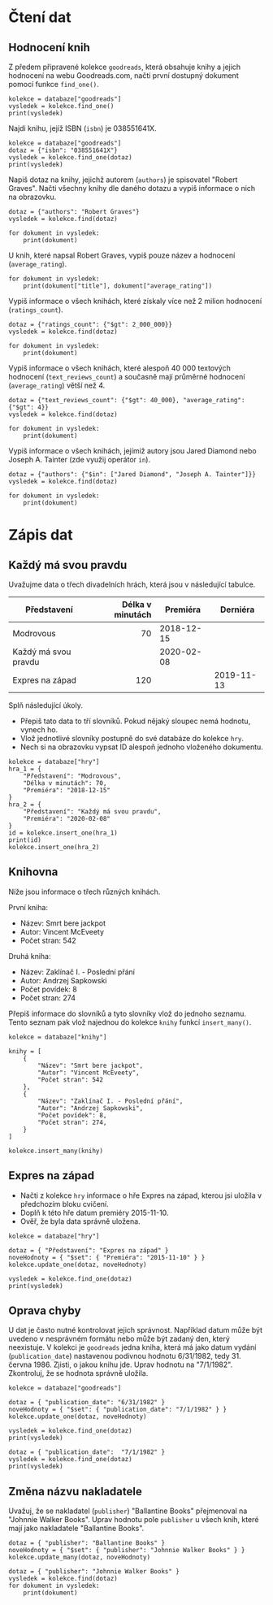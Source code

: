 # Čtení dat

## Hodnocení knih

Z předem připravené kolekce `goodreads`, která obsahuje knihy a jejich hodnocení na webu Goodreads.com, načti první dostupný dokument pomocí funkce `find_one()`.

```
kolekce = databaze["goodreads"]
vysledek = kolekce.find_one()
print(vysledek)
```

Najdi knihu, jejíž ISBN (`isbn`) je 038551641X.

```
kolekce = databaze["goodreads"]
dotaz = {"isbn": "038551641X"}
vysledek = kolekce.find_one(dotaz)
print(vysledek)
```

Napiš dotaz na knihy, jejichž autorem (`authors`) je spisovatel "Robert Graves". Načti všechny knihy dle daného dotazu a vypiš informace o nich na obrazovku.

```
dotaz = {"authors": "Robert Graves"}
vysledek = kolekce.find(dotaz)

for dokument in vysledek:
    print(dokument)
```

U knih, které napsal Robert Graves, vypiš pouze název a hodnocení (`average_rating`).

```
for dokument in vysledek:
    print(dokument["title"], dokument["average_rating"])
```

Vypiš informace o všech knihách, které získaly více než 2 milion hodnocení (`ratings_count`).

```
dotaz = {"ratings_count": {"$gt": 2_000_000}}
vysledek = kolekce.find(dotaz)

for dokument in vysledek:
    print(dokument)
```

Vypiš informace o všech knihách, které alespoň 40 000 textových hodnocení (`text_reviews_count`) a současně mají průměrné hodnocení (`average_rating`) větší než 4.

```
dotaz = {"text_reviews_count": {"$gt": 40_000}, "average_rating": {"$gt": 4}}
vysledek = kolekce.find(dotaz)

for dokument in vysledek:
    print(dokument)
```

Vypiš informace o všech knihách, jejímiž autory jsou Jared Diamond nebo Joseph A. Tainter (zde využij operátor `in`).

```
dotaz = {"authors": {"$in": ["Jared Diamond", "Joseph A. Tainter"]}}
vysledek = kolekce.find(dotaz)

for dokument in vysledek:
    print(dokument)
```

# Zápis dat

## Každý má svou pravdu

Uvažujme data o třech divadelních hrách, která jsou v následující tabulce.

| Představení          | Délka v minutách | Premiéra   | Derniéra   |
| -------------------- | ---------------: | ---------- | ---------- |
| Modrovous            |               70 | 2018-12-15 |            |
| Každý má svou pravdu |                  | 2020-02-08 |            |
| Expres na západ      |              120 |            | 2019-11-13 |

Splň následující úkoly.

- Přepiš tato data to tří slovníků. Pokud nějaký sloupec nemá hodnotu, vynech ho.
- Vlož jednotlivé slovníky postupně do své databáze do kolekce `hry`.
- Nech si na obrazovku vypsat ID alespoň jednoho vloženého dokumentu.

```
kolekce = databaze["hry"]
hra_1 = {
    "Představení": "Modrovous",
    "Délka v minutách": 70,
    "Premiéra": "2018-12-15"
}
hra_2 = {
    "Představení": "Každý má svou pravdu",
    "Premiéra": "2020-02-08"
}
id = kolekce.insert_one(hra_1)
print(id)
kolekce.insert_one(hra_2)
```

## Knihovna

Níže jsou informace o třech různých knihách.

První kniha:

- Název: Smrt bere jackpot
- Autor: Vincent McEveety
- Počet stran: 542

Druhá kniha:

- Název: Zaklínač I. - Poslední přání
- Autor: Andrzej Sapkowski
- Počet povídek: 8
- Počet stran: 274

Přepiš informace do slovníků a tyto slovníky vlož do jednoho seznamu. Tento seznam pak vlož najednou do kolekce `knihy` funkcí `insert_many()`.

```
kolekce = databaze["knihy"]

knihy = [
    {
        "Název": "Smrt bere jackpot",
        "Autor": "Vincent McEveety",
        "Počet stran": 542
    },
    {
        "Název": "Zaklínač I. - Poslední přání",
        "Autor": "Andrzej Sapkowski",
        "Počet povídek": 8,
        "Počet stran": 274,
    }
]
    
kolekce.insert_many(knihy)
```

## Expres na západ

* Načti z kolekce `hry` informace o hře Expres na západ, kterou jsi uložila v předchozím bloku cvičení.
* Doplň k této hře datum premiéry 2015-11-10.
* Ověř, že byla data správně uložena.

```
kolekce = databaze["hry"]

dotaz = { "Představení": "Expres na západ" }
noveHodnoty = { "$set": { "Premiéra": "2015-11-10" } }
kolekce.update_one(dotaz, noveHodnoty)

vysledek = kolekce.find_one(dotaz)
print(vysledek)
```

## Oprava chyby

U dat je často nutné kontrolovat jejich správnost. Například datum může být uvedeno v nesprávném formátu nebo může být zadaný den, který neexistuje. V kolekci je `goodreads` jedna kniha, která má jako datum vydání (`publication_date`) nastavenou podivnou hodnotu 6/31/1982, tedy 31. června 1986. Zjisti, o jakou knihu jde. Uprav hodnotu na "7/1/1982". Zkontroluj, že se hodnota správně uložila.

```
kolekce = databaze["goodreads"]

dotaz = { "publication_date": "6/31/1982" }
noveHodnoty = { "$set": { "publication_date": "7/1/1982" } }
kolekce.update_one(dotaz, noveHodnoty)

vysledek = kolekce.find_one(dotaz)
print(vysledek)

dotaz = { "publication_date":  "7/1/1982" }
vysledek = kolekce.find_one(dotaz)
print(vysledek)
```

## Změna názvu nakladatele

Uvažuj, že se nakladatel (`publisher`) "Ballantine Books" přejmenoval na "Johnnie Walker Books". Uprav hodnotu pole `publisher` u všech knih, které mají jako nakladatele "Ballantine Books".

```
dotaz = { "publisher": "Ballantine Books" }
noveHodnoty = { "$set": { "publisher": "Johnnie Walker Books" } }
kolekce.update_many(dotaz, noveHodnoty)

dotaz = { "publisher": "Johnnie Walker Books" }
vysledek = kolekce.find(dotaz)
for dokument in vysledek:
    print(dokument)
```
